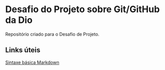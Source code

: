 # Desafio do Projeto sobre Git/GitHub da Dio
Repositório criado para o Desafio de Projeto.

## Links úteis
[Sintaxe básica Markdown](https://www.markdownguide.org/cheat-sheet/#basic-syntax)
